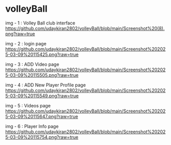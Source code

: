 ﻿
# volleyBall
img - 1 : Volley Ball club interface 
https://github.com/udaykiran2802/volleyBall/blob/main/Screenshot%20(8).png?raw=true

img - 2 : login page  
https://github.com/udaykiran2802/volleyBall/blob/main/Screenshot%202025-03-09%20115425.png?raw=true

img - 3 : ADD Video page 
https://github.com/udaykiran2802/volleyBall/blob/main/Screenshot%202025-03-09%20115505.png?raw=true

img - 4 : ADD New Player Profile page 
https://github.com/udaykiran2802/volleyBall/blob/main/Screenshot%202025-03-09%20115549.png?raw=true

img - 5 : Videos page 
https://github.com/udaykiran2802/volleyBall/blob/main/Screenshot%202025-03-09%20115647.png?raw=true

img - 6 : Player Info page 
https://github.com/udaykiran2802/volleyBall/blob/main/Screenshot%202025-03-09%20115754.png?raw=true 

